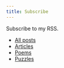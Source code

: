 ```yaml
---
title: Subscribe
---
```


Subscribe to my RSS.

- [All posts](/index.xml)
- [Articles](/articles/index.xml)
- [Poems](/poems/index.xml)
- [Puzzles](/puzzles/index.xml)